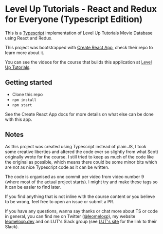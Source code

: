 # Level Up Tutorials - React and Redux for Everyone (Typescript Edition)

This is a [Typescript](https://www.typescriptlang.org/) implementation of Level Up Tutorials Movie Database using React and Redux.

This project was bootstrapped with [Create React App](https://github.com/facebook/create-react-app), check their repo to learn more about it.

You can see the videos for the course that builds this application at [Level Up Tutorials](https://www.leveluptutorials.com/tutorials/redux-and-react-for-everyone/).

## Getting started

- Clone this repo
- `npm install`
- `npm start`

See the Create React App docs for more details on what else can be done with this app.

## Notes

As this project was created using Typescript instead of plain JS, I took some creative liberties and altered the code ever so slightly from what Scott originally wrote for the course. I still tried to keep as much of the code like the original as possible, which means there could be some minor bits which are not as nice Typescript code as it can be written.

The code is organised as one commit per video from video number 9 (where most of the actual project starts). I might try and make these tags so it can be easier to find later.

If you find anything that is not inline with the course content or you believe to be wrong, feel free to open an issue or submit a PR.

If you have any questions, wanna say thanks or chat more about TS or code in general, you can find me on Twitter ([@leomeloxp](https://twitter.com/leomeloxp)), my website [leomeloxp.dev](https://leomeloxp.dev) and on LUT's Slack group (see [LUT's site](https://www.leveluptutorials.com/) for the link to their Slack).
